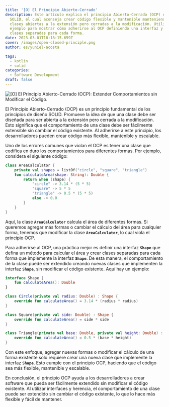 ```yaml
---
title: '[O] El Principio Abierto-Cerrado'
description: Este artículo explica el principio Abierto-Cerrado (OCP) del diseño
  SOLID, el cual aconseja crear código flexible y mantenible manteniendo las
  clases abiertas a la extensión pero cerradas a la modificación. Utiliza un
  ejemplo para mostrar cómo adherirse al OCP definiendo una interfaz y creando
  clases separadas para cada forma.
date: 2023-03-01T18:18:15.659Z
cover: /images/open-closed-principle.png
author: es/yuniel-acosta

tags:
  - kotlin
  - solid
categories:
  - Software Development
draft: false
---
```


![[O] El Principio Abierto-Cerrado (OCP): Extender Comportamientos sin Modificar el Código.](/images/open-closed-principle.png '[O] El Principio Abierto-Cerrado (OCP): Extender Comportamientos sin Modificar el Código.')

El Principio Abierto-Cerrado (OCP) es un principio fundamental de los principios de diseño SOLID. Promueve la idea de que una clase debe ser diseñada para ser abierta a la extensión pero cerrada a la modificación. Esto significa que el comportamiento de una clase debe ser fácilmente extensible sin cambiar el código existente. Al adherirse a este principio, los desarrolladores pueden crear código más flexible, mantenible y escalable.

Uno de los errores comunes que violan el OCP es tener una clase que codifica en duro los comportamientos para diferentes formas. Por ejemplo, considera el siguiente código:

```kotlin
class AreaCalculator {
    private val shapes = listOf("circle", "square", "triangle")
    fun calculateArea(shape: String): Double {
        return when (shape) {
            "circle" -> 3.14 * (5 * 5)
            "square" -> 5 * 5
            "triangle" -> 0.5 * (5 * 5)
            else -> 0.0
        }
    }
}
```

Aquí, la clase **`AreaCalculator`** calcula el área de diferentes formas. Si queremos agregar más formas o cambiar el cálculo del área para cualquier forma, tenemos que modificar la clase **`AreaCalculator`**, lo cual viola el principio OCP.

Para adherirse al OCP, una práctica mejor es definir una interfaz **`Shape`** que defina un método para calcular el área y crear clases separadas para cada forma que implemente la interfaz **`Shape`**. De esta manera, el comportamiento de la clase puede ser extendido creando nuevas clases que implementen la interfaz **`Shape`**, sin modificar el código existente. Aquí hay un ejemplo:

```kotlin
interface Shape {
    fun calculateArea(): Double
}

class Circle(private val radius: Double) : Shape {
    override fun calculateArea() = 3.14 * (radius * radius)
}

class Square(private val side: Double) : Shape {
    override fun calculateArea() = side * side
}

class Triangle(private val base: Double, private val height: Double) : Shape {
    override fun calculateArea() = 0.5 * (base * height)
}
```

Con este enfoque, agregar nuevas formas o modificar el cálculo de una forma existente solo requiere crear una nueva clase que implemente la interfaz **`Shape`**. Esto cumple con el principio OCP, haciendo que el código sea más flexible, mantenible y escalable.

En conclusión, el principio OCP ayuda a los desarrolladores a crear software que pueda ser fácilmente extendido sin modificar el código existente. Al utilizar interfaces y herencia, el comportamiento de una clase puede ser extendido sin cambiar el código existente, lo que lo hace más flexible y fácil de mantener.
